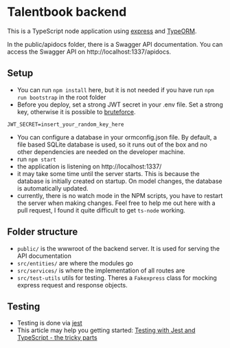 # Talentbook backend

This is a TypeScript node application using [express](https://expressjs.com) and [TypeORM](https://typeorm.io).

In the public/apidocs folder, there is a Swagger API documentation.
You can access the Swagger API on http://localhost:1337/apidocs.

## Setup

- You can run `npm install` here, but it is not needed if you have run `npm run bootstrap` in the root folder
- Before you deploy, set a strong JWT secret in your .env file. Set a strong key, otherwise it is possible to [bruteforce](https://auth0.com/blog/brute-forcing-hs256-is-possible-the-importance-of-using-strong-keys-to-sign-jwts/).

```
JWT_SECRET=insert_your_random_key_here
```

- You can configure a database in your ormconfig.json file. By default, a file based SQLite database is used, so it runs out of the box and no other dependencies are needed on the developer machine.
- run `npm start`
- the application is listening on http://localhost:1337/
- it may take some time until the server starts. This is because the database is initially created on startup. On model changes, the database is automatically updated.
- currently, there is no watch mode in the NPM scripts, you have to restart the server when making changes. Feel free to help me out here with a pull request, I found it quite difficult to get `ts-node` working.

## Folder structure

- `public/` is the wwwroot of the backend server. It is used for serving the API documentation
- `src/entities/` are where the modules go
- `src/services/` is where the implementation of all routes are
- `src/test-utils` utils for testing. Theres a `Fakexpress` class for mocking express request and response objects.

## Testing

- Testing is done via [jest](https://jestjs.io)
- This article may help you getting started: [Testing with Jest and TypeScript - the tricky parts](https://dev.to/terabaud/testing-with-jest-and-typescript-the-tricky-parts-1gnc)
